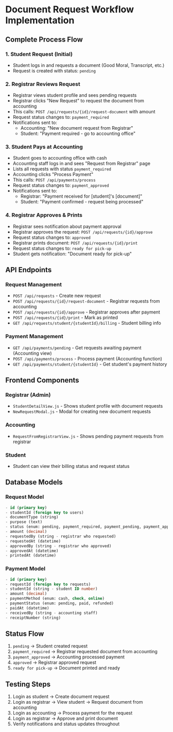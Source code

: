 # Document Request Workflow Implementation

## Complete Process Flow

### 1. Student Request (Initial)
- Student logs in and requests a document (Good Moral, Transcript, etc.)
- Request is created with status: `pending`

### 2. Registrar Reviews Request
- Registrar views student profile and sees pending requests
- Registrar clicks "New Request" to request the document from accounting
- This calls: `POST /api/requests/{id}/request-document` with amount
- Request status changes to: `payment_required`
- Notifications sent to:
  - Accounting: "New document request from Registrar"
  - Student: "Payment required - go to accounting office"

### 3. Student Pays at Accounting
- Student goes to accounting office with cash
- Accounting staff logs in and sees "Request from Registrar" page
- Lists all requests with status `payment_required`
- Accounting clicks "Process Payment" 
- This calls: `POST /api/payments/process`
- Request status changes to: `payment_approved`
- Notifications sent to:
  - Registrar: "Payment received for [student]'s [document]"
  - Student: "Payment confirmed - request being processed"

### 4. Registrar Approves & Prints
- Registrar sees notification about payment approval
- Registrar approves the request: `POST /api/requests/{id}/approve`
- Request status changes to: `approved`
- Registrar prints document: `POST /api/requests/{id}/print`
- Request status changes to: `ready for pick-up`
- Student gets notification: "Document ready for pick-up"

## API Endpoints

### Request Management
- `POST /api/requests` - Create new request
- `POST /api/requests/{id}/request-document` - Registrar requests from accounting
- `POST /api/requests/{id}/approve` - Registrar approves after payment
- `POST /api/requests/{id}/print` - Mark as printed
- `GET /api/requests/student/{studentId}/billing` - Student billing info

### Payment Management
- `GET /api/payments/pending` - Get requests awaiting payment (Accounting view)
- `POST /api/payments/process` - Process payment (Accounting function)
- `GET /api/payments/student/{studentId}` - Get student's payment history

## Frontend Components

### Registrar (Admin)
- `StudentDetailView.js` - Shows student profile with document requests
- `NewRequestModal.js` - Modal for creating new document requests

### Accounting
- `RequestFromRegistrarView.js` - Shows pending payment requests from registrar

### Student
- Student can view their billing status and request status

## Database Models

### Request Model
```sql
- id (primary key)
- studentId (foreign key to users)
- documentType (string)
- purpose (text)
- status (enum: pending, payment_required, payment_pending, payment_approved, approved, rejected, ready for pick-up)
- amount (decimal)
- requestedBy (string - registrar who requested)
- requestedAt (datetime)
- approvedBy (string - registrar who approved)
- approvedAt (datetime)
- printedAt (datetime)
```

### Payment Model
```sql
- id (primary key)
- requestId (foreign key to requests)
- studentId (string - student ID number)
- amount (decimal)
- paymentMethod (enum: cash, check, online)
- paymentStatus (enum: pending, paid, refunded)
- paidAt (datetime)
- receivedBy (string - accounting staff)
- receiptNumber (string)
```

## Status Flow
1. `pending` → Student created request
2. `payment_required` → Registrar requested document from accounting
3. `payment_approved` → Accounting processed payment
4. `approved` → Registrar approved request
5. `ready for pick-up` → Document printed and ready

## Testing Steps
1. Login as student → Create document request
2. Login as registrar → View student → Request document from accounting
3. Login as accounting → Process payment for the request
4. Login as registrar → Approve and print document
5. Verify notifications and status updates throughout
